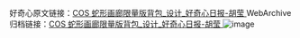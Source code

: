 好奇心原文链接：[COS 蛇形画廊限量版背包_设计_好奇心日报-胡莹 ](https://www.qdaily.com/articles/11342.html)
WebArchive归档链接：[COS 蛇形画廊限量版背包_设计_好奇心日报-胡莹 ](http://web.archive.org/web/20190623164322/https://www.qdaily.com/articles/11342.html)
![image](http://ww3.sinaimg.cn/large/007d5XDply1g3wglvcnixj30u02oftm6)